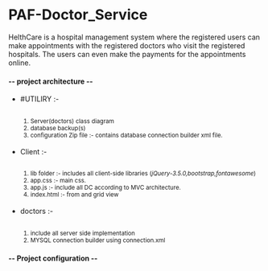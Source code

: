 # PAF-Doctor_Service
HelthCare is a hospital management system where the registered users can make appointments with the registered doctors who visit the registered hospitals. The users can even make the payments for the appointments online. 
<p></p>
<h4> -- project architecture -- </h4>
<ul>
	<li>#UTILIRY :-</li>
	<br>
	<small><ol>
			<li>Server(doctors) class diagram</li>
			<li>database backup(s)</li>
			<li>configuration Zip file :- contains database connection builder xml file.</li>
			</ol>
	</small>
	<br>
	<li>Client :- </li>
	<br>
	<small><ol>
			<li>lib folder :- includes all client-side libraries (<i>jQuery-3.5.0,bootstrap,fontawesome</i>) </li>
			<li>app.css :- main css.</li>
			<li>app.js :- include all DC according to MVC architecture.</li>
			<li>index.html :- from and grid view</li>
			</ol>
	</small>
	<br>
	<li>doctors :- </li>
	<br>
	<small><ol>
			<li> include all server side implementation  </li>
			<li> MYSQL connection builder using connection.xml </li>
			</ol>
	</small>
</ul>	

<p></p>
<h4> -- Project configuration -- </h4>

